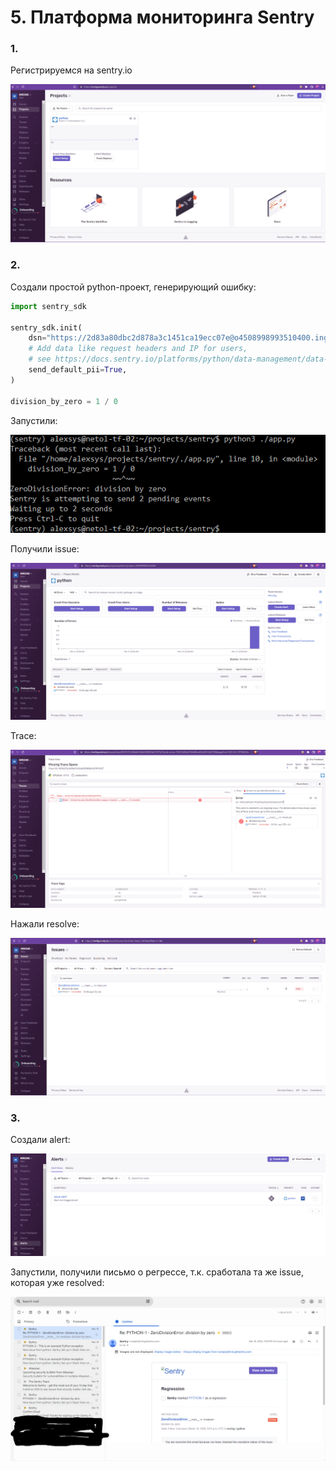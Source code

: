 # 5. Платформа мониторинга Sentry

### 1.
Регистрируемся на sentry.io

![tf](img/05-sentry-1-projects.png)

### 2.

Создали простой python-проект, генерирующий ошибку:

```python
import sentry_sdk

sentry_sdk.init(
    dsn="https://2d83a80dbc2d878a3c1451ca19ecc07e@o4508998993510400.ingest.de.sentry.io/4508999002554448",
    # Add data like request headers and IP for users,
    # see https://docs.sentry.io/platforms/python/data-management/data-collected/ for more info
    send_default_pii=True,
)

division_by_zero = 1 / 0

```

Запустили:

![tf](img/05-sentry-4-run-py.png)

Получили issue:

![tf](img/05-sentry-2-error.png)

Trace:

![tf](img/05-sentry-2-error-trace.png)

Нажали resolve:

![tf](img/05-sentry-3-issue-resolved.png)

### 3.

Создали alert:

![tf](img/05-sentry-5-alert.png)

Запустили, получили письмо о регрессе, т.к. сработала та же issue, которая уже resolved:

![tf](img/05-sentry-5-notification-gmail.png)